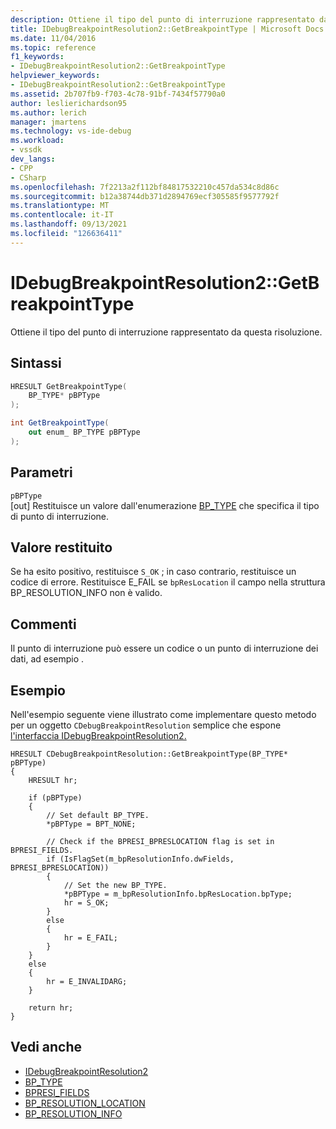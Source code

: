 ```yaml
---
description: Ottiene il tipo del punto di interruzione rappresentato da questa risoluzione.
title: IDebugBreakpointResolution2::GetBreakpointType | Microsoft Docs
ms.date: 11/04/2016
ms.topic: reference
f1_keywords:
- IDebugBreakpointResolution2::GetBreakpointType
helpviewer_keywords:
- IDebugBreakpointResolution2::GetBreakpointType
ms.assetid: 2b707fb9-f703-4c78-91bf-7434f57790a0
author: leslierichardson95
ms.author: lerich
manager: jmartens
ms.technology: vs-ide-debug
ms.workload:
- vssdk
dev_langs:
- CPP
- CSharp
ms.openlocfilehash: 7f2213a2f112bf84817532210c457da534c8d86c
ms.sourcegitcommit: b12a38744db371d2894769ecf305585f9577792f
ms.translationtype: MT
ms.contentlocale: it-IT
ms.lasthandoff: 09/13/2021
ms.locfileid: "126636411"
---
```

# <a name="idebugbreakpointresolution2getbreakpointtype"></a>IDebugBreakpointResolution2::GetBreakpointType
Ottiene il tipo del punto di interruzione rappresentato da questa risoluzione.

## <a name="syntax"></a>Sintassi

```cpp
HRESULT GetBreakpointType( 
    BP_TYPE* pBPType
);
```

```csharp
int GetBreakpointType( 
    out enum_ BP_TYPE pBPType
);
```

## <a name="parameters"></a>Parametri
`pBPType`\
[out] Restituisce un valore dall'enumerazione [BP_TYPE](../../../extensibility/debugger/reference/bp-type.md) che specifica il tipo di punto di interruzione.

## <a name="return-value"></a>Valore restituito
Se ha esito positivo, restituisce `S_OK` ; in caso contrario, restituisce un codice di errore. Restituisce E_FAIL se `bpResLocation` il campo nella [](../../../extensibility/debugger/reference/bp-resolution-info.md) struttura BP_RESOLUTION_INFO non è valido.

## <a name="remarks"></a>Commenti
Il punto di interruzione può essere un codice o un punto di interruzione dei dati, ad esempio .

## <a name="example"></a>Esempio
Nell'esempio seguente viene illustrato come implementare questo metodo per un oggetto `CDebugBreakpointResolution` semplice che espone [l'interfaccia IDebugBreakpointResolution2.](../../../extensibility/debugger/reference/idebugbreakpointresolution2.md)

```
HRESULT CDebugBreakpointResolution::GetBreakpointType(BP_TYPE* pBPType)
{
    HRESULT hr;

    if (pBPType)
    {
        // Set default BP_TYPE.
        *pBPType = BPT_NONE;

        // Check if the BPRESI_BPRESLOCATION flag is set in BPRESI_FIELDS.
        if (IsFlagSet(m_bpResolutionInfo.dwFields, BPRESI_BPRESLOCATION))
        {
            // Set the new BP_TYPE.
            *pBPType = m_bpResolutionInfo.bpResLocation.bpType;
            hr = S_OK;
        }
        else
        {
            hr = E_FAIL;
        }
    }
    else
    {
        hr = E_INVALIDARG;
    }

    return hr;
}
```

## <a name="see-also"></a>Vedi anche
- [IDebugBreakpointResolution2](../../../extensibility/debugger/reference/idebugbreakpointresolution2.md)
- [BP_TYPE](../../../extensibility/debugger/reference/bp-type.md)
- [BPRESI_FIELDS](../../../extensibility/debugger/reference/bpresi-fields.md)
- [BP_RESOLUTION_LOCATION](../../../extensibility/debugger/reference/bp-resolution-location.md)
- [BP_RESOLUTION_INFO](../../../extensibility/debugger/reference/bp-resolution-info.md)
